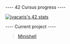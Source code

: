 ----   42 Cursus progress   ----

[![jvacaris's 42 stats](https://badge42.herokuapp.com/api/stats/jvacaris?privacyEmail=true)](http://42madrid.com)

----     Current project    ----

> [Minishell](https://github.com/JorgeVB20007/minishell)
